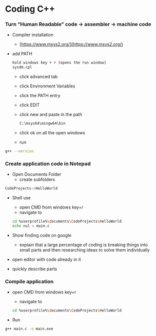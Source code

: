 
# Coding C++

### Turn “Human Readable” code → assembler → machine code

- Compiler installation
    - [https://www.msys2.org/](https://www.msys2.org/)
- add PATH
    
    ```bash
    hold windows key + r (opens the run window)
    sysdm.cpl
    ```
    
    - click advanced tab
    - click Environment Variables
    - click the PATH entry
    - click EDIT
    - click new and paste in the path
        
        ```bash
        C:\msys64\mingw64\bin
        ```
        
    
    - click ok on all the open windows
    - run

```bash
g++ --version
```

### Create application code in Notepad

- Open Documents Folder
    - create subfolders

```bash
CodeProjects->HelloWorld
```

- Shell use
    - open CMD from windows key+r
    - navigate to <copy link from explorer window>
    
    ```bash
    cd %userprofile%\documents\CodeProjects\HelloWorld
    echo nul > main.c
    ```
    
- Show finding code on google
    - explain that a large percentage of coding is breaking things into small parts and then researching ideas to solve them individually
- open editor with code already in it
- quickly describe parts

### Compile application

- open CMD from windows key+r
    - navigate to <copy link from explorer window>
    
    ```bash
    cd %userprofile%\documents\CodeProjects\HelloWorld
    ```
    
- Run

```bash
g++ main.c -o main.exe
```
